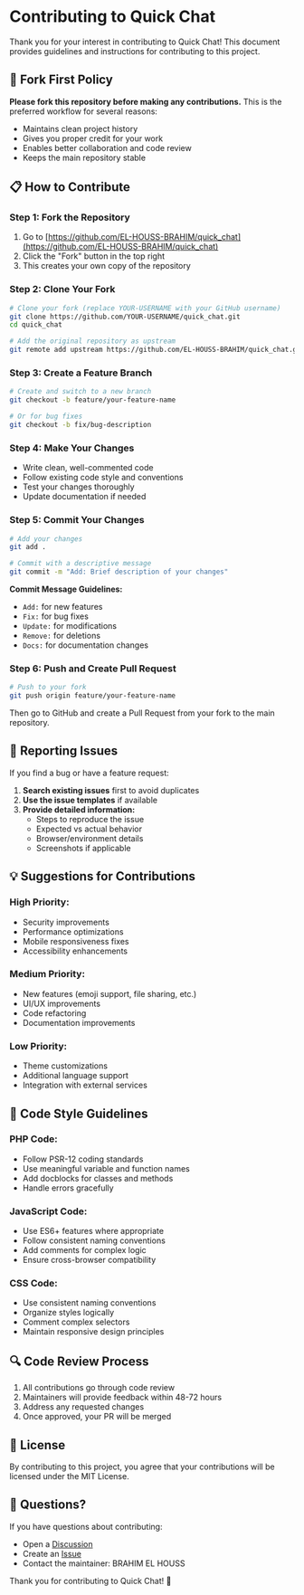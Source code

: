 # Contributing to Quick Chat

Thank you for your interest in contributing to Quick Chat! This document provides guidelines and instructions for contributing to this project.

## 🍴 Fork First Policy

**Please fork this repository before making any contributions.** This is the preferred workflow for several reasons:

- Maintains clean project history
- Gives you proper credit for your work
- Enables better collaboration and code review
- Keeps the main repository stable

## 📋 How to Contribute

### Step 1: Fork the Repository
1. Go to [https://github.com/EL-HOUSS-BRAHIM/quick_chat](https://github.com/EL-HOUSS-BRAHIM/quick_chat)
2. Click the "Fork" button in the top right
3. This creates your own copy of the repository

### Step 2: Clone Your Fork
```bash
# Clone your fork (replace YOUR-USERNAME with your GitHub username)
git clone https://github.com/YOUR-USERNAME/quick_chat.git
cd quick_chat

# Add the original repository as upstream
git remote add upstream https://github.com/EL-HOUSS-BRAHIM/quick_chat.git
```

### Step 3: Create a Feature Branch
```bash
# Create and switch to a new branch
git checkout -b feature/your-feature-name

# Or for bug fixes
git checkout -b fix/bug-description
```

### Step 4: Make Your Changes
- Write clean, well-commented code
- Follow existing code style and conventions
- Test your changes thoroughly
- Update documentation if needed

### Step 5: Commit Your Changes
```bash
# Add your changes
git add .

# Commit with a descriptive message
git commit -m "Add: Brief description of your changes"
```

**Commit Message Guidelines:**
- `Add:` for new features
- `Fix:` for bug fixes
- `Update:` for modifications
- `Remove:` for deletions
- `Docs:` for documentation changes

### Step 6: Push and Create Pull Request
```bash
# Push to your fork
git push origin feature/your-feature-name
```

Then go to GitHub and create a Pull Request from your fork to the main repository.

## 🐛 Reporting Issues

If you find a bug or have a feature request:

1. **Search existing issues** first to avoid duplicates
2. **Use the issue templates** if available
3. **Provide detailed information:**
   - Steps to reproduce the issue
   - Expected vs actual behavior
   - Browser/environment details
   - Screenshots if applicable

## 💡 Suggestions for Contributions

### High Priority:
- Security improvements
- Performance optimizations
- Mobile responsiveness fixes
- Accessibility enhancements

### Medium Priority:
- New features (emoji support, file sharing, etc.)
- UI/UX improvements
- Code refactoring
- Documentation improvements

### Low Priority:
- Theme customizations
- Additional language support
- Integration with external services

## 📝 Code Style Guidelines

### PHP Code:
- Follow PSR-12 coding standards
- Use meaningful variable and function names
- Add docblocks for classes and methods
- Handle errors gracefully

### JavaScript Code:
- Use ES6+ features where appropriate
- Follow consistent naming conventions
- Add comments for complex logic
- Ensure cross-browser compatibility

### CSS Code:
- Use consistent naming conventions
- Organize styles logically
- Comment complex selectors
- Maintain responsive design principles

## 🔍 Code Review Process

1. All contributions go through code review
2. Maintainers will provide feedback within 48-72 hours
3. Address any requested changes
4. Once approved, your PR will be merged

## 📄 License

By contributing to this project, you agree that your contributions will be licensed under the MIT License.

## 🤝 Questions?

If you have questions about contributing:
- Open a [Discussion](https://github.com/EL-HOUSS-BRAHIM/quick_chat/discussions)
- Create an [Issue](https://github.com/EL-HOUSS-BRAHIM/quick_chat/issues)
- Contact the maintainer: BRAHIM EL HOUSS

Thank you for contributing to Quick Chat! 🚀
